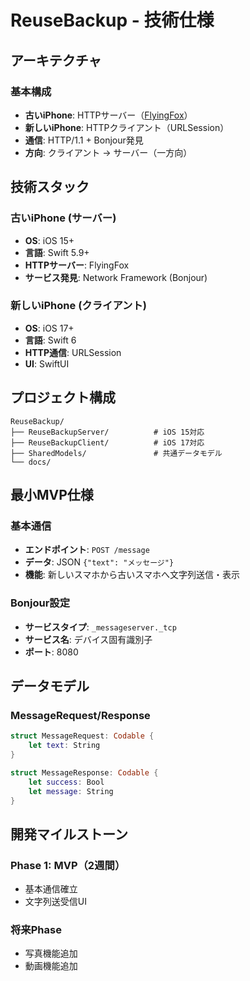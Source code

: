 # ReuseBackup - 技術仕様

## アーキテクチャ

### 基本構成
- **古いiPhone**: HTTPサーバー（[FlyingFox](https://github.com/swhitty/FlyingFox)）
- **新しいiPhone**: HTTPクライアント（URLSession）
- **通信**: HTTP/1.1 + Bonjour発見
- **方向**: クライアント → サーバー（一方向）

## 技術スタック

### 古いiPhone (サーバー)
- **OS**: iOS 15+
- **言語**: Swift 5.9+
- **HTTPサーバー**: FlyingFox
- **サービス発見**: Network Framework (Bonjour)

### 新しいiPhone (クライアント)
- **OS**: iOS 17+
- **言語**: Swift 6
- **HTTP通信**: URLSession
- **UI**: SwiftUI

## プロジェクト構成

```
ReuseBackup/
├── ReuseBackupServer/          # iOS 15対応
├── ReuseBackupClient/          # iOS 17対応
├── SharedModels/               # 共通データモデル
└── docs/
```

## 最小MVP仕様

### 基本通信
- **エンドポイント**: `POST /message`
- **データ**: JSON `{"text": "メッセージ"}`
- **機能**: 新しいスマホから古いスマホへ文字列送信・表示

### Bonjour設定
- **サービスタイプ**: `_messageserver._tcp`
- **サービス名**: デバイス固有識別子
- **ポート**: 8080

## データモデル

### MessageRequest/Response
```swift
struct MessageRequest: Codable {
    let text: String
}

struct MessageResponse: Codable {
    let success: Bool
    let message: String
}
```

## 開発マイルストーン

### Phase 1: MVP（2週間）
- 基本通信確立
- 文字列送受信UI

### 将来Phase
- 写真機能追加
- 動画機能追加